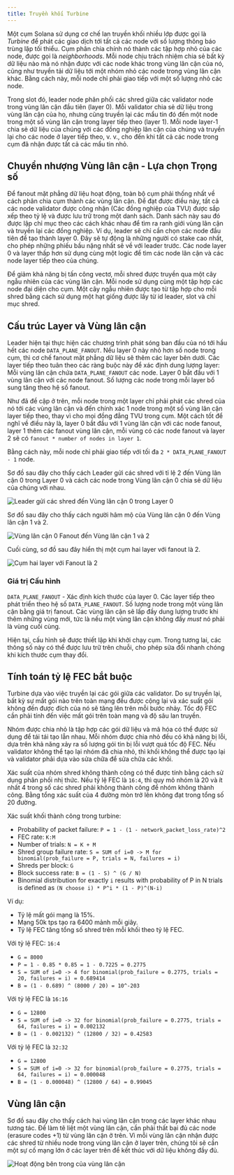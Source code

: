 ```yaml
---
title: Truyền khối Turbine
---
```


Một cụm Solana sử dụng cơ chế lan truyền khối nhiều lớp được gọi là _Turbine_ để phát các giao dịch tới tất cả các node với số lượng thông báo trùng lặp tối thiểu. Cụm phân chia chính nó thành các tập hợp nhỏ của các node, được gọi là _neighborhoods_. Mỗi node chịu trách nhiệm chia sẻ bất kỳ dữ liệu nào mà nó nhận được với các node khác trong vùng lân cận của nó, cũng như truyền tải dữ liệu tới một nhóm nhỏ các node trong vùng lân cận khác. Bằng cách này, mỗi node chỉ phải giao tiếp với một số lượng nhỏ các node.

Trong slot đó, leader node phân phối các shred giữa các validator node trong vùng lân cận đầu tiên \(layer 0\). Mỗi validator chia sẻ dữ liệu trong vùng lân cận của họ, nhưng cũng truyền lại các mẩu tin đó đến một node trong một số vùng lân cận trong layer tiếp theo \(layer 1\). Mỗi node layer-1 chia sẻ dữ liệu của chúng với các đồng nghiệp lân cận của chúng và truyền lại cho các node ở layer tiếp theo, v. v., cho đến khi tất cả các node trong cụm đã nhận được tất cả các mẩu tin nhỏ.

## Chuyển nhượng Vùng lân cận - Lựa chọn Trọng số

Để fanout mặt phẳng dữ liệu hoạt động, toàn bộ cụm phải thống nhất về cách phân chia cụm thành các vùng lân cận. Để đạt được điều này, tất cả các node validator được công nhận \(Các đồng nghiệp của TVU\) được sắp xếp theo tỷ lệ và được lưu trữ trong một danh sách. Danh sách này sau đó được lập chỉ mục theo các cách khác nhau để tìm ra ranh giới vùng lân cận và truyền lại các đồng nghiệp. Ví dụ, leader sẽ chỉ cần chọn các node đầu tiên để tạo thành layer 0. Đây sẽ tự động là những người có stake cao nhất, cho phép những phiếu bầu nặng nhất sẽ về với leader trước. Các node layer 0 và layer thấp hơn sử dụng cùng một logic để tìm các node lân cận và các node layer tiếp theo của chúng.

Để giảm khả năng bị tấn công vectơ, mỗi shred được truyền qua một cây ngẫu nhiên của các vùng lân cận. Mỗi node sử dụng cùng một tập hợp các node đại diện cho cụm. Một cây ngẫu nhiên được tạo từ tập hợp cho mỗi shred bằng cách sử dụng một hạt giống được lấy từ id leader, slot và chỉ mục shred.

## Cấu trúc Layer và Vùng lân cận

Leader hiện tại thực hiện các chương trình phát sóng ban đầu của nó tới hầu hết các node `DATA_PLANE_FANOUT`. Nếu layer 0 này nhỏ hơn số node trong cụm, thì cơ chế fanout mặt phẳng dữ liệu sẽ thêm các layer bên dưới. Các layer tiếp theo tuân theo các ràng buộc này để xác định dung lượng layer: Mỗi vùng lân cận chứa `DATA_PLANE_FANOUT` các node. Layer 0 bắt đầu với 1 vùng lân cận với các node fanout. Số lượng các node trong mỗi layer bổ sung tăng theo hệ số fanout.

Như đã đề cập ở trên, mỗi node trong một layer chỉ phải phát các shred của nó tới các vùng lân cận và đến chính xác 1 node trong một số vùng lân cận layer tiếp theo, thay vì cho mọi đồng đẳng TVU trong cụm. Một cách tốt để nghĩ về điều này là, layer 0 bắt đầu với 1 vùng lân cận với các node fanout, layer 1 thêm các fanout vùng lân cận, mỗi vùng có các node fanout và layer 2 sẽ có `fanout * number of nodes in layer 1`.

Bằng cách này, mỗi node chỉ phải giao tiếp với tối đa `2 * DATA_PLANE_FANOUT - 1` node.

Sơ đồ sau đây cho thấy cách Leader gửi các shred với tỉ lệ 2 đến Vùng lân cận 0 trong Layer 0 và cách các node trong Vùng lân cận 0 chia sẻ dữ liệu của chúng với nhau.

![Leader gửi các shred đến Vùng lân cận 0 trong Layer 0](/img/data-plane-seeding.svg)

Sơ đồ sau đây cho thấy cách người hâm mộ của Vùng lân cận 0 đến Vùng lân cận 1 và 2.

![Vùng lân cận 0 Fanout đến Vùng lân cận 1 và 2](/img/data-plane-fanout.svg)

Cuối cùng, sơ đồ sau đây hiển thị một cụm hai layer với fanout là 2.

![Cụm hai layer với Fanout là 2](/img/data-plane.svg)

### Giá trị Cấu hình

`DATA_PLANE_FANOUT` - Xác định kích thước của layer 0. Các layer tiếp theo phát triển theo hệ số `DATA_PLANE_FANOUT`. Số lượng node trong một vùng lân cận bằng giá trị fanout. Các vùng lân cận sẽ lấp đầy dung lượng trước khi thêm những vùng mới, tức là nếu một vùng lân cận không đầy _must_ nó phải là vùng cuối cùng.

Hiện tại, cấu hình sẽ được thiết lập khi khởi chạy cụm. Trong tương lai, các thông số này có thể được lưu trữ trên chuỗi, cho phép sửa đổi nhanh chóng khi kích thước cụm thay đổi.

## Tính toán tỷ lệ FEC bắt buộc

Turbine dựa vào việc truyền lại các gói giữa các validator. Do sự truyền lại, bất kỳ sự mất gói nào trên toàn mạng đều được cộng lại và xác suất gói không đến được đích của nó sẽ tăng lên trên mỗi bước nhảy. Tốc độ FEC cần phải tính đến việc mất gói trên toàn mạng và độ sâu lan truyền.

Nhóm được chia nhỏ là tập hợp các gói dữ liệu và mã hóa có thể được sử dụng để tái tái tạo lẫn nhau. Mỗi nhóm được chia nhỏ đều có khả năng bị lỗi, dựa trên khả năng xảy ra số lượng gói tin bị lỗi vượt quá tốc độ FEC. Nếu validator không thể tạo lại nhóm đã chia nhỏ, thì khối không thể được tạo lại và validator phải dựa vào sửa chữa để sửa chữa các khối.

Xác suất của nhóm shred không thành công có thể được tính bằng cách sử dụng phân phối nhị thức. Nếu tỷ lệ FEC là `16:4`, thì quy mô nhóm là 20 và ít nhất 4 trong số các shred phải không thành công để nhóm không thành công. Bằng tổng xác suất của 4 đường mòn trở lên không đạt trong tổng số 20 đường.

Xác suất khối thành công trong turbine:

- Probability of packet failure: `P = 1 - (1 - network_packet_loss_rate)^2`
- FEC rate: `K:M`
- Number of trials: `N = K + M`
- Shred group failure rate: `S = SUM of i=0 -> M for binomial(prob_failure = P, trials = N, failures = i)`
- Shreds per block: `G`
- Block success rate: `B = (1 - S) ^ (G / N)`
- Binomial distribution for exactly `i` results with probability of P in N trials is defined as `(N choose i) * P^i * (1 - P)^(N-i)`

Ví dụ:

- Tỷ lệ mất gói mạng là 15%.
- Mạng 50k tps tạo ra 6400 mảnh mỗi giây.
- Tỷ lệ FEC tăng tổng số shred trên mỗi khối theo tỷ lệ FEC.

Với tỷ lệ FEC: `16:4`

- `G = 8000`
- `P = 1 - 0.85 * 0.85 = 1 - 0.7225 = 0.2775`
- `S = SUM of i=0 -> 4 for binomial(prob_failure = 0.2775, trials = 20, failures = i) = 0.689414`
- `B = (1 - 0.689) ^ (8000 / 20) = 10^-203`

Với tỷ lệ FEC là `16:16`

- `G = 12800`
- `S = SUM of i=0 -> 32 for binomial(prob_failure = 0.2775, trials = 64, failures = i) = 0.002132`
- `B = (1 - 0.002132) ^ (12800 / 32) = 0.42583`

Với tỷ lệ FEC là `32:32`

- `G = 12800`
- `S = SUM of i=0 -> 32 for binomial(prob_failure = 0.2775, trials = 64, failures = i) = 0.000048`
- `B = (1 - 0.000048) ^ (12800 / 64) = 0.99045`

## Vùng lân cận

Sơ đồ sau đây cho thấy cách hai vùng lân cận trong các layer khác nhau tương tác. Để làm tê liệt một vùng lân cận, cần phải thất bại đủ các node \(erasure codes +1\) từ vùng lân cận ở trên. Vì mỗi vùng lân cận nhận được các shred từ nhiều node trong vùng lân cận ở layer trên, chúng tôi sẽ cần một sự cố mạng lớn ở các layer trên để kết thúc với dữ liệu không đầy đủ.

![Hoạt động bên trong của vùng lân cận](/img/data-plane-neighborhood.svg)
